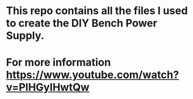 # This repo contains all the files I used to create the DIY Bench Power Supply.

# For more information https://www.youtube.com/watch?v=PlHGyIHwtQw